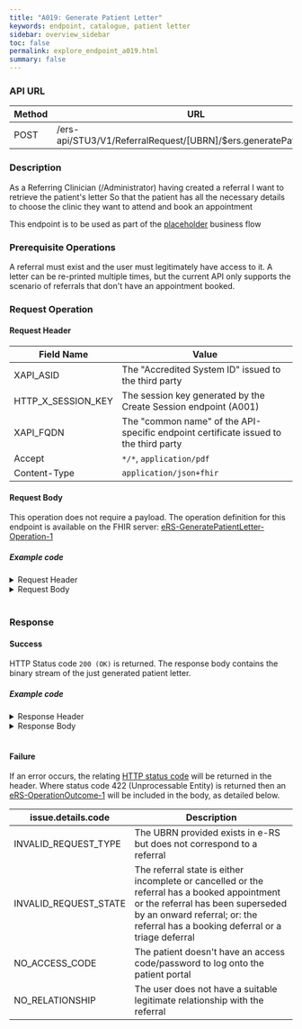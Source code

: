 ```yaml
---
title: "A019: Generate Patient Letter"
keywords: endpoint, catalogue, patient letter
sidebar: overview_sidebar
toc: false
permalink: explore_endpoint_a019.html
summary: false
---
```


### API URL

<!-- Base URL (Dev3): `https://api.dev3.ers.ncrs.nhs.uk` -->

| Method | URL | Authentication |
| -------------| --- | ---------------- |
| POST |  /ers-api/STU3/V1/ReferralRequest/[UBRN]/$ers.generatePatientLetter | Session Token [(Details)](develop_business_flow_bf001.html) |

### Description
As a Referring Clinician (/Administrator) having created a referral
I want to retrieve the patient's letter
So that the patient has all the necessary details to choose the clinic they want to attend and book an appointment

This endpoint is to be used as part of the [placeholder](placeholder) business flow

### Prerequisite Operations
A referral must exist and the user must legitimately have access to it. A letter can be re-printed multiple times, but the current API only supports the scenario of referrals that don't have an appointment booked.

### Request Operation

#### Request Header

| Field Name | Value |
| ---- | ---- |
| XAPI_ASID | The "Accredited System ID" issued to the third party |
| HTTP_X_SESSION_KEY | The session key generated by the Create Session endpoint (A001)  |
| XAPI_FQDN | The "common name" of the API-specific endpoint certificate issued to the third party |
| Accept | `*/*`, `application/pdf` |
|Content-Type |	`application/json+fhir` |

#### Request Body
This operation does not require a payload.
The operation definition for this endpoint is available on the FHIR server: [eRS-GeneratePatientLetter-Operation-1](https://fhir.nhs.uk/STU3/OperationDefinition/eRS-GeneratePatientLetter-Operation-1)

##### Example code

<details><summary>Request Header</summary>
<br>
  <pre>
    EXAMPLE CODE HERE
  </pre>
</details>

<details><summary>Request Body</summary>
<br>
  <pre>
    N/A
  </pre>
</details>
<br>

### Response

#### Success
HTTP Status code `200 (OK)` is returned.
The response body contains the binary stream of the just generated patient letter.

##### Example code
<details><summary>Response Header</summary>
<br>
  <pre>
    EXAMPLE CODE HERE
  </pre>
</details>
<details><summary>Response Body</summary>
<br>
  <pre>
    EXAMPLE BINARY STREAM
  </pre>
</details>
<br>

#### Failure
If an error occurs, the relating [HTTP status code](explore_error_messages.html) will be returned in the header.
Where status code 422 (Unprocessable Entity) is returned then an [eRS-OperationOutcome-1](https://fhir.nhs.uk/STU3/StructureDefinition/eRS-OperationOutcome-1) will be included in the body, as detailed below.  

| issue.details.code | Description |
| ------------------ | ------ |
| INVALID_REQUEST_TYPE | The UBRN provided exists in e-RS but does not correspond to a referral |
| INVALID_REQUEST_STATE | The referral state is either incomplete or cancelled or the referral has a booked appointment or the referral has been superseded by an onward referral; or: the referral has a booking deferral or a triage deferral |  
| NO_ACCESS_CODE | The patient doesn't have an access code/password to log onto the patient portal |
| NO_RELATIONSHIP | The user does not have a suitable legitimate relationship with the referral |

